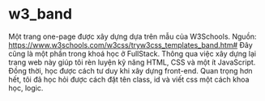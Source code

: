 # w3_band
Một trang one-page được xây dựng dựa trên mẫu của W3Schools.
Nguồn: https://www.w3schools.com/w3css/tryw3css_templates_band.htm#
Đây cũng là một phần trong khoá học ở FullStack.
Thông qua việc xây dựng lại trang web này giúp tôi rèn luyện kỹ năng HTML, CSS và một ít JavaScript.
Đồng thời, học được cách tư duy khi xây dựng front-end.
Quan trọng hơn hết, tôi đã học hỏi được cách đặt tên class, id và viết css một cách khoa học, logic.
